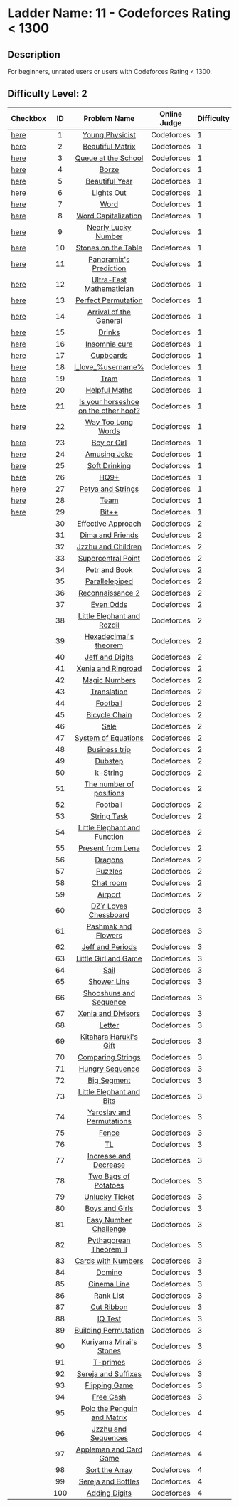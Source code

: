 # Ladder Name: 11 - Codeforces Rating < 1300
## Description
 For beginners, unrated users or users with Codeforces Rating < 1300.
## Difficulty Level: 2

| Checkbox | ID  | Problem Name | Online Judge | Difficulty |
|---|:---:|:---:|---|---|
| [here](./001.md) |1|[Young Physicist](http://codeforces.com/problemset/problem/69/A)|Codeforces|1|
| [here](./002.md) |2|[Beautiful Matrix](http://codeforces.com/problemset/problem/263/A)|Codeforces|1|
| [here](./003.md) |3|[Queue at the School](http://codeforces.com/problemset/problem/266/B)|Codeforces|1|
| [here](./004.md) |4|[Borze](http://codeforces.com/problemset/problem/32/B)|Codeforces|1|
| [here](./005.md) |5|[Beautiful Year](http://codeforces.com/problemset/problem/271/A)|Codeforces|1|
| [here](./006.md) |6|[Lights Out](http://codeforces.com/problemset/problem/275/A)|Codeforces|1|
| [here](./007.md) |7|[Word](http://codeforces.com/problemset/problem/59/A)|Codeforces|1|
| [here](./008.md) |8|[Word Capitalization](http://codeforces.com/problemset/problem/281/A)|Codeforces|1|
| [here](./009.md) |9|[Nearly Lucky Number](http://codeforces.com/problemset/problem/110/A)|Codeforces|1|
| [here](./010.md) |10|[Stones on the Table](http://codeforces.com/problemset/problem/266/A)|Codeforces|1|
| [here](./011.md) |11|[Panoramix's Prediction](http://codeforces.com/problemset/problem/80/A)|Codeforces|1|
| [here](./012.md) |12|[Ultra-Fast Mathematician](http://codeforces.com/problemset/problem/61/A)|Codeforces|1|
| [here](./013.md) |13|[Perfect Permutation](http://codeforces.com/problemset/problem/233/A)|Codeforces|1|
| [here](./014.md) |14|[Arrival of the General](http://codeforces.com/problemset/problem/144/A)|Codeforces|1|
| [here](./015.md) |15|[Drinks](http://codeforces.com/problemset/problem/200/B)|Codeforces|1|
| [here](./016.md) |16|[Insomnia cure](http://codeforces.com/problemset/problem/148/A)|Codeforces|1|
| [here](./017.md) |17|[Cupboards](http://codeforces.com/problemset/problem/248/A)|Codeforces|1|
| [here](./018.md) |18|[I_love_\%username\%](http://codeforces.com/problemset/problem/155/A)|Codeforces|1|
| [here](./019.md) |19|[Tram](http://codeforces.com/problemset/problem/116/A)|Codeforces|1|
| [here](./020.md) |20|[Helpful Maths](http://codeforces.com/problemset/problem/339/A)|Codeforces|1|
| [here](./021.md) |21|[Is your horseshoe on the other hoof?](http://codeforces.com/problemset/problem/228/A)|Codeforces|1|
| [here](./022.md) |22|[Way Too Long Words](http://codeforces.com/problemset/problem/71/A)|Codeforces|1|
| [here](./023.md) |23|[Boy or Girl](http://codeforces.com/problemset/problem/236/A)|Codeforces|1|
| [here](./024.md) |24|[Amusing Joke](http://codeforces.com/problemset/problem/141/A)|Codeforces|1|
| [here](./025.md) |25|[Soft Drinking](http://codeforces.com/problemset/problem/151/A)|Codeforces|1|
| [here](./026.md) |26|[HQ9+](http://codeforces.com/problemset/problem/133/A)|Codeforces|1|
| [here](./027.md) |27|[Petya and Strings](http://codeforces.com/problemset/problem/112/A)|Codeforces|1|
| [here](./028.md) |28|[Team](http://codeforces.com/problemset/problem/231/A)|Codeforces|1|
| [here](./029.md) |29|[Bit++](http://codeforces.com/problemset/problem/282/A)|Codeforces|1|
| |30|[Effective Approach](http://codeforces.com/problemset/problem/227/B)|Codeforces|2|
| |31|[Dima and Friends](http://codeforces.com/problemset/problem/272/A)|Codeforces|2|
| |32|[Jzzhu and Children](http://codeforces.com/problemset/problem/450/A)|Codeforces|2|
| |33|[Supercentral Point](http://codeforces.com/problemset/problem/165/A)|Codeforces|2|
| |34|[Petr and Book](http://codeforces.com/problemset/problem/139/A)|Codeforces|2|
| |35|[Parallelepiped](http://codeforces.com/problemset/problem/224/A)|Codeforces|2|
| |36|[Reconnaissance 2](http://codeforces.com/problemset/problem/34/A)|Codeforces|2|
| |37|[Even Odds](http://codeforces.com/problemset/problem/318/A)|Codeforces|2|
| |38|[Little Elephant and Rozdil](http://codeforces.com/problemset/problem/205/A)|Codeforces|2|
| |39|[Hexadecimal's theorem](http://codeforces.com/problemset/problem/199/A)|Codeforces|2|
| |40|[Jeff and Digits](http://codeforces.com/problemset/problem/352/A)|Codeforces|2|
| |41|[Xenia and Ringroad](http://codeforces.com/problemset/problem/339/B)|Codeforces|2|
| |42|[Magic Numbers](http://codeforces.com/problemset/problem/320/A)|Codeforces|2|
| |43|[Translation](http://codeforces.com/problemset/problem/41/A)|Codeforces|2|
| |44|[Football](http://codeforces.com/problemset/problem/43/A)|Codeforces|2|
| |45|[Bicycle Chain](http://codeforces.com/problemset/problem/215/A)|Codeforces|2|
| |46|[Sale](http://codeforces.com/problemset/problem/34/B)|Codeforces|2|
| |47|[System of Equations](http://codeforces.com/problemset/problem/214/A)|Codeforces|2|
| |48|[Business trip](http://codeforces.com/problemset/problem/149/A)|Codeforces|2|
| |49|[Dubstep](http://codeforces.com/problemset/problem/208/A)|Codeforces|2|
| |50|[k-String](http://codeforces.com/problemset/problem/219/A)|Codeforces|2|
| |51|[The number of positions](http://codeforces.com/problemset/problem/124/A)|Codeforces|2|
| |52|[Football](http://codeforces.com/problemset/problem/96/A)|Codeforces|2|
| |53|[String Task](http://codeforces.com/problemset/problem/118/A)|Codeforces|2|
| |54|[Little Elephant and Function](http://codeforces.com/problemset/problem/221/A)|Codeforces|2|
| |55|[Present from Lena](http://codeforces.com/problemset/problem/118/B)|Codeforces|2|
| |56|[Dragons](http://codeforces.com/problemset/problem/230/A)|Codeforces|2|
| |57|[Puzzles](http://codeforces.com/problemset/problem/337/A)|Codeforces|2|
| |58|[Chat room](http://codeforces.com/problemset/problem/58/A)|Codeforces|2|
| |59|[Airport](http://codeforces.com/problemset/problem/218/B)|Codeforces|2|
| |60|[DZY Loves Chessboard](http://codeforces.com/problemset/problem/445/A)|Codeforces|3|
| |61|[Pashmak and Flowers](http://codeforces.com/problemset/problem/459/B)|Codeforces|3|
| |62|[Jeff and Periods](http://codeforces.com/problemset/problem/352/B)|Codeforces|3|
| |63|[Little Girl and Game](http://codeforces.com/problemset/problem/276/B)|Codeforces|3|
| |64|[Sail](http://codeforces.com/problemset/problem/298/B)|Codeforces|3|
| |65|[Shower Line](http://codeforces.com/problemset/problem/431/B)|Codeforces|3|
| |66|[Shooshuns and Sequence ](http://codeforces.com/problemset/problem/222/A)|Codeforces|3|
| |67|[Xenia and Divisors](http://codeforces.com/problemset/problem/342/A)|Codeforces|3|
| |68|[Letter](http://codeforces.com/problemset/problem/43/B)|Codeforces|3|
| |69|[Kitahara Haruki's Gift](http://codeforces.com/problemset/problem/433/A)|Codeforces|3|
| |70|[Comparing Strings](http://codeforces.com/problemset/problem/186/A)|Codeforces|3|
| |71|[Hungry Sequence](http://codeforces.com/problemset/problem/327/B)|Codeforces|3|
| |72|[Big Segment](http://codeforces.com/problemset/problem/242/B)|Codeforces|3|
| |73|[Little Elephant and Bits](http://codeforces.com/problemset/problem/258/A)|Codeforces|3|
| |74|[Yaroslav and Permutations](http://codeforces.com/problemset/problem/296/A)|Codeforces|3|
| |75|[Fence](http://codeforces.com/problemset/problem/363/B)|Codeforces|3|
| |76|[TL](http://codeforces.com/problemset/problem/350/A)|Codeforces|3|
| |77|[Increase and Decrease](http://codeforces.com/problemset/problem/246/B)|Codeforces|3|
| |78|[Two Bags of Potatoes](http://codeforces.com/problemset/problem/239/A)|Codeforces|3|
| |79|[Unlucky Ticket](http://codeforces.com/problemset/problem/160/B)|Codeforces|3|
| |80|[Boys and Girls](http://codeforces.com/problemset/problem/253/A)|Codeforces|3|
| |81|[Easy Number Challenge](http://codeforces.com/problemset/problem/236/B)|Codeforces|3|
| |82|[Pythagorean Theorem II](http://codeforces.com/problemset/problem/304/A)|Codeforces|3|
| |83|[Cards with Numbers](http://codeforces.com/problemset/problem/254/A)|Codeforces|3|
| |84|[Domino](http://codeforces.com/problemset/problem/353/A)|Codeforces|3|
| |85|[Cinema Line](http://codeforces.com/problemset/problem/349/A)|Codeforces|3|
| |86|[Rank List](http://codeforces.com/problemset/problem/166/A)|Codeforces|3|
| |87|[Cut Ribbon](http://codeforces.com/problemset/problem/189/A)|Codeforces|3|
| |88|[IQ Test](http://codeforces.com/problemset/problem/287/A)|Codeforces|3|
| |89|[Building Permutation](http://codeforces.com/problemset/problem/285/C)|Codeforces|3|
| |90|[Kuriyama Mirai's Stones](http://codeforces.com/problemset/problem/433/B)|Codeforces|3|
| |91|[T-primes](http://codeforces.com/problemset/problem/230/B)|Codeforces|3|
| |92|[Sereja and Suffixes](http://codeforces.com/problemset/problem/368/B)|Codeforces|3|
| |93|[Flipping Game](http://codeforces.com/problemset/problem/327/A)|Codeforces|3|
| |94|[Free Cash](http://codeforces.com/problemset/problem/237/A)|Codeforces|3|
| |95|[Polo the Penguin and Matrix](http://codeforces.com/problemset/problem/289/B)|Codeforces|4|
| |96|[Jzzhu and Sequences](http://codeforces.com/problemset/problem/450/B)|Codeforces|4|
| |97|[Appleman and Card Game](http://codeforces.com/problemset/problem/462/B)|Codeforces|4|
| |98|[Sort the Array](http://codeforces.com/problemset/problem/451/B)|Codeforces|4|
| |99|[Sereja and Bottles](http://codeforces.com/problemset/problem/315/A)|Codeforces|4|
| |100|[Adding Digits](http://codeforces.com/problemset/problem/260/A)|Codeforces|4|
